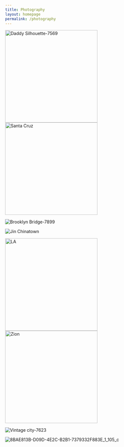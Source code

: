 ```yaml
---
title: Photography
layout: homepage
permalink: /photography
---
```

<!--- Daddy Silhouette in LA ---> <!--- Santa Cruz --->
<img width="300" alt="Daddy Silhouette-7569" src="https://user-images.githubusercontent.com/85243637/130877840-b048d805-d0ff-408f-ae77-93efb78c083b.jpg"> <img width="300" alt="Santa Cruz" src="https://user-images.githubusercontent.com/85243637/185485215-4237b7fd-4ec5-42bd-b05d-558da757f0b8.jpg">


<!--- Brooklyn Bridge --->
![Brooklyn Bridge-7899](https://user-images.githubusercontent.com/85243637/144305778-6a8bb81a-bcd4-4d4e-b2ab-a05d6ca58d93.jpg)


<!--- Jin Chinatown --->
![Jin Chinatown](https://user-images.githubusercontent.com/85243637/185485279-4bf89216-d97e-4a5e-8dce-3a9616556894.jpg)

<!--- LA View ---> <!--- Zion --->
<img width="300" alt="LA" src="https://user-images.githubusercontent.com/85243637/129817981-46ca9cad-f612-4946-8fbe-fb83b90e92c2.jpeg"> <img width="300" alt="Zion" src="https://user-images.githubusercontent.com/85243637/129818005-99501aef-8f9a-48a1-bbf9-502d2b25a40c.jpeg">

<!--- LA Cityscape --->
![Vintage city-7623](https://user-images.githubusercontent.com/85243637/130877893-200bbf79-5c8a-4118-a4b5-d08618d9a71f.jpg)

<!--- Bryce Canyon stars --->
![8BAE813B-D09D-4E2C-B2B1-7379332F883E_1_105_c](https://user-images.githubusercontent.com/85243637/130878218-a2c027ba-4be9-4675-9c27-27c0fc32b02e.jpeg)


